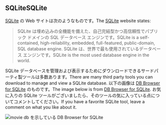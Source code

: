 ## <a name="sqlite"></a><span data-ttu-id="dc5f9-101">SQLite</span><span class="sxs-lookup"><span data-stu-id="dc5f9-101">SQLite</span></span>

<span data-ttu-id="dc5f9-102">[SQLite](https://www.sqlite.org/) の Web サイトは次のようなものです。</span><span class="sxs-lookup"><span data-stu-id="dc5f9-102">The [SQLite](https://www.sqlite.org/) website states:</span></span>

> <span data-ttu-id="dc5f9-103">SQLite は埋め込みの全機能を備えた、自己完結型かつ高信頼性でパブリック ドメインの SQL データベース エンジンです。</span><span class="sxs-lookup"><span data-stu-id="dc5f9-103">SQLite is a self-contained, high-reliability, embedded, full-featured, public-domain, SQL database engine.</span></span> <span data-ttu-id="dc5f9-104">SQLite は、世界で最も使用されているデータベース エンジンです。</span><span class="sxs-lookup"><span data-stu-id="dc5f9-104">SQLite is the most used database engine in the world.</span></span>

<span data-ttu-id="dc5f9-105">SQLite データベースを管理および表示するためにダウンロードできるサードパーティ製ツールは多数あります。</span><span class="sxs-lookup"><span data-stu-id="dc5f9-105">There are many third party tools you can download to manage and view a SQLite database.</span></span> <span data-ttu-id="dc5f9-106">以下の画像は [DB Browser for SQLite](https://sqlitebrowser.org/) のものです。</span><span class="sxs-lookup"><span data-stu-id="dc5f9-106">The image below is from [DB Browser for SQLite](https://sqlitebrowser.org/).</span></span> <span data-ttu-id="dc5f9-107">お気に入りの SQLite ツールがございましたら、そのツールの気に入っている点についてコメントしてください。</span><span class="sxs-lookup"><span data-stu-id="dc5f9-107">If you have a favorite SQLite tool, leave a comment on what you like about it.</span></span>

![movie db を示している DB Browser for SQLite](~/tutorials/first-mvc-app-xplat/working-with-sql/_static/dbb.png)
